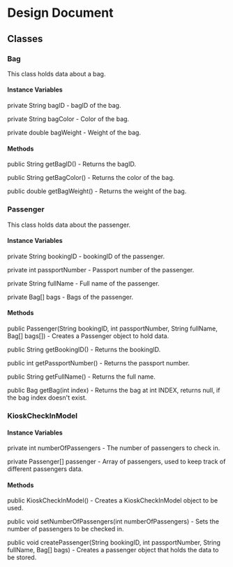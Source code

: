 # Design Document


## Classes

### Bag
This class holds data about a bag.

#### Instance Variables

private String bagID - bagID of the bag.

private String bagColor - Color of the bag.

private double bagWeight - Weight of the bag.

#### Methods

public String getBagID() - Returns the bagID.

public String getBagColor() - Returns the color of the bag.

public double getBagWeight() - Returns the weight of the bag.


### Passenger
This class holds data about the passenger.

#### Instance Variables

private String bookingID - bookingID of the passenger.

private int passportNumber - Passport number of the passenger.

private String fullName - Full name of the passenger.

private Bag[] bags - Bags of the passenger.

#### Methods

public Passenger(String bookingID, int passportNumber, String fullName, Bag[] bags[]) - Creates a Passenger object to hold data.

public String getBookingID() - Returns the bookingID.

public int getPassportNumber() - Returns the passport number.

public String getFullName() - Returns the full name.

public Bag getBag(int index) - Returns the bag at int INDEX, returns null, if the bag index doesn't exist.

### KioskCheckInModel

#### Instance Variables

private int numberOfPassengers - The number of passengers to check in.

private Passenger[] passenger - Array of passengers, used to keep track of different passengers data.

#### Methods

public KioskCheckInModel() - Creates a KioskCheckInModel object to be used.

public void setNumberOfPassengers(int numberOfPassengers) - Sets the number of passengers to be checked in.

public void createPassenger(String bookingID, int passportNumber, String fullName, Bag[] bags) - Creates a passenger object that holds the data to be stored.
